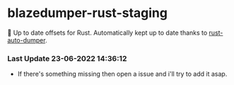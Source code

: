 # blazedumper-rust-staging

🚀 Up to date offsets for Rust. Automatically kept up to date thanks to [rust-auto-dumper](https://github.com/Akandesh/rust-auto-dumper).


### Last Update 23-06-2022 14:36:12
- If there's something missing then open a issue and i'll try to add it asap.